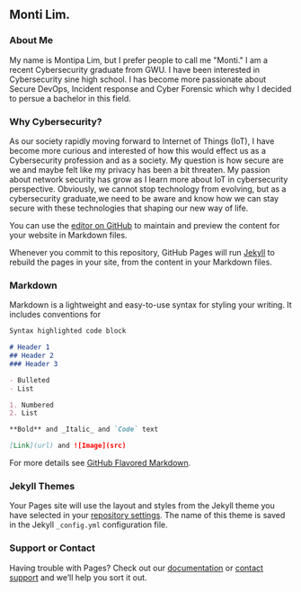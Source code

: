 ## Monti Lim.
### About Me
My name is Montipa Lim, but I prefer people to call me "Monti." I am a recent Cybersecurity graduate from GWU. I have been interested in Cybersecurity sine high school. I has become more passionate about Secure DevOps, Incident response and Cyber Forensic which why I decided to persue a bachelor in this field.

### Why Cybersecurity?
As our society rapidly moving forward to Internet of Things (IoT), I have become more curious and interested of how this would effect us as a Cybersecurity profession and as a society. My question is how secure are we and maybe felt like my privacy has been a bit threaten. My passion about network security has grow as I learn more about IoT in cybersecurity perspective. Obviously, we cannot stop  technology from evolving, but as a cybersecurity graduate,we need to be aware and know how we can stay secure with these technologies that shaping our new way of life.

You can use the [editor on GitHub](https://github.com/MontiLim/MontiPortfolio/edit/master/README.md) to maintain and preview the content for your website in Markdown files.

Whenever you commit to this repository, GitHub Pages will run [Jekyll](https://jekyllrb.com/) to rebuild the pages in your site, from the content in your Markdown files.

### Markdown

Markdown is a lightweight and easy-to-use syntax for styling your writing. It includes conventions for

```markdown
Syntax highlighted code block

# Header 1
## Header 2
### Header 3

- Bulleted
- List

1. Numbered
2. List

**Bold** and _Italic_ and `Code` text

[Link](url) and ![Image](src)
```

For more details see [GitHub Flavored Markdown](https://guides.github.com/features/mastering-markdown/).

### Jekyll Themes

Your Pages site will use the layout and styles from the Jekyll theme you have selected in your [repository settings](https://github.com/MontiLim/MontiPortfolio/settings). The name of this theme is saved in the Jekyll `_config.yml` configuration file.

### Support or Contact

Having trouble with Pages? Check out our [documentation](https://help.github.com/categories/github-pages-basics/) or [contact support](https://github.com/contact) and we’ll help you sort it out.
